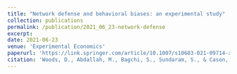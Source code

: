 ```yaml
---
title: "Network defense and behavioral biases: an experimental study"
collection: publications
permalink: /publication/2021_06_23-network-defense
excerpt:
date: 2021-06-23
venue: 'Experimental Economics'
paperurl: 'https://link.springer.com/article/10.1007/s10683-021-09714-x'
citation: 'Woods, D., Abdallah, M., Bagchi, S., Sundaram, S., & Cason, T. (2022). "Network defense and behavioral biases: an experimental study" <i>Experimental Economics</i>. 25:(254–286).'
---
```

